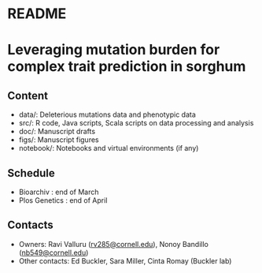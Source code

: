 # README #


# Leveraging mutation burden for complex trait prediction in sorghum



## Content ##

* data/: Deleterious mutations data and phenotypic data
* src/: R code, Java scripts, Scala scripts on data processing and analysis
* doc/: Manuscript drafts
* figs/: Manuscript figures
* notebook/: Notebooks and virtual environments (if any)



## Schedule ##

* Bioarchiv : end of March
* Plos Genetics : end of April



## Contacts ##

* Owners: Ravi Valluru (rv285@cornell.edu), Nonoy Bandillo (nb549@cornell.edu)
* Other contacts: Ed Buckler, Sara Miller, Cinta Romay (Buckler lab)


